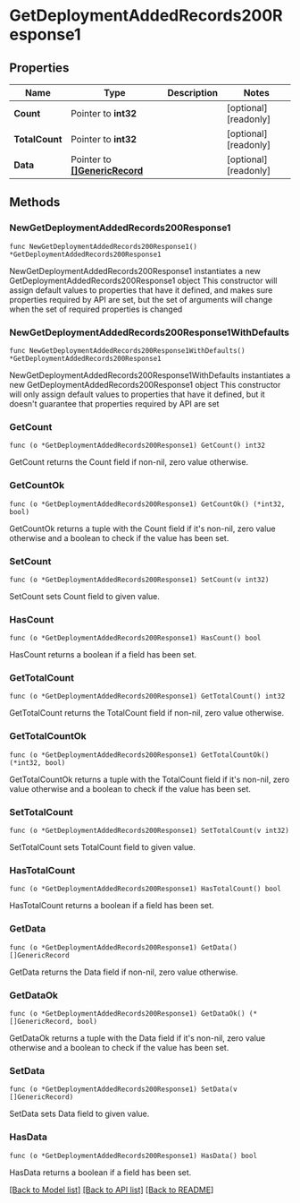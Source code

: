 # GetDeploymentAddedRecords200Response1

## Properties

Name | Type | Description | Notes
------------ | ------------- | ------------- | -------------
**Count** | Pointer to **int32** |  | [optional] [readonly] 
**TotalCount** | Pointer to **int32** |  | [optional] [readonly] 
**Data** | Pointer to [**[]GenericRecord**](GenericRecord.md) |  | [optional] [readonly] 

## Methods

### NewGetDeploymentAddedRecords200Response1

`func NewGetDeploymentAddedRecords200Response1() *GetDeploymentAddedRecords200Response1`

NewGetDeploymentAddedRecords200Response1 instantiates a new GetDeploymentAddedRecords200Response1 object
This constructor will assign default values to properties that have it defined,
and makes sure properties required by API are set, but the set of arguments
will change when the set of required properties is changed

### NewGetDeploymentAddedRecords200Response1WithDefaults

`func NewGetDeploymentAddedRecords200Response1WithDefaults() *GetDeploymentAddedRecords200Response1`

NewGetDeploymentAddedRecords200Response1WithDefaults instantiates a new GetDeploymentAddedRecords200Response1 object
This constructor will only assign default values to properties that have it defined,
but it doesn't guarantee that properties required by API are set

### GetCount

`func (o *GetDeploymentAddedRecords200Response1) GetCount() int32`

GetCount returns the Count field if non-nil, zero value otherwise.

### GetCountOk

`func (o *GetDeploymentAddedRecords200Response1) GetCountOk() (*int32, bool)`

GetCountOk returns a tuple with the Count field if it's non-nil, zero value otherwise
and a boolean to check if the value has been set.

### SetCount

`func (o *GetDeploymentAddedRecords200Response1) SetCount(v int32)`

SetCount sets Count field to given value.

### HasCount

`func (o *GetDeploymentAddedRecords200Response1) HasCount() bool`

HasCount returns a boolean if a field has been set.

### GetTotalCount

`func (o *GetDeploymentAddedRecords200Response1) GetTotalCount() int32`

GetTotalCount returns the TotalCount field if non-nil, zero value otherwise.

### GetTotalCountOk

`func (o *GetDeploymentAddedRecords200Response1) GetTotalCountOk() (*int32, bool)`

GetTotalCountOk returns a tuple with the TotalCount field if it's non-nil, zero value otherwise
and a boolean to check if the value has been set.

### SetTotalCount

`func (o *GetDeploymentAddedRecords200Response1) SetTotalCount(v int32)`

SetTotalCount sets TotalCount field to given value.

### HasTotalCount

`func (o *GetDeploymentAddedRecords200Response1) HasTotalCount() bool`

HasTotalCount returns a boolean if a field has been set.

### GetData

`func (o *GetDeploymentAddedRecords200Response1) GetData() []GenericRecord`

GetData returns the Data field if non-nil, zero value otherwise.

### GetDataOk

`func (o *GetDeploymentAddedRecords200Response1) GetDataOk() (*[]GenericRecord, bool)`

GetDataOk returns a tuple with the Data field if it's non-nil, zero value otherwise
and a boolean to check if the value has been set.

### SetData

`func (o *GetDeploymentAddedRecords200Response1) SetData(v []GenericRecord)`

SetData sets Data field to given value.

### HasData

`func (o *GetDeploymentAddedRecords200Response1) HasData() bool`

HasData returns a boolean if a field has been set.


[[Back to Model list]](../README.md#documentation-for-models) [[Back to API list]](../README.md#documentation-for-api-endpoints) [[Back to README]](../README.md)


